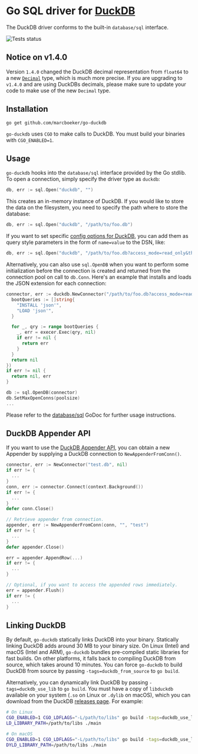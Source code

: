 # Go SQL driver for [DuckDB](https://github.com/duckdb/duckdb)

The DuckDB driver conforms to the built-in `database/sql` interface.

![Tests status](https://github.com/marcboeker/go-duckdb/actions/workflows/tests.yaml/badge.svg)

## Notice on v1.4.0

Version `1.4.0` changed the DuckDB decimal representation from `float64` to a new [`Decimal`](https://github.com/marcboeker/go-duckdb/blob/d722d9c9d2bc9364d2f22a3afec3cbd26ac07f41/types.go#L83) type, which is much more precise. If you are upgrading to `v1.4.0` and are using DuckDBs decimals, please make sure to update your code to make use of the new `Decimal` type.

## Installation

```
go get github.com/marcboeker/go-duckdb
```

`go-duckdb` uses `CGO` to make calls to DuckDB. You must build your binaries with `CGO_ENABLED=1`.

## Usage

`go-duckdb` hooks into the `database/sql` interface provided by the Go stdlib. To open a connection, simply specify the driver type as `duckdb`:

```go
db, err := sql.Open("duckdb", "")
```

This creates an in-memory instance of DuckDB. If you would like to store the data on the filesystem, you need to specify the path where to store the database:

```go
db, err := sql.Open("duckdb", "/path/to/foo.db")
```

If you want to set specific [config options for DuckDB](https://duckdb.org/docs/sql/configuration), you can add them as query style parameters in the form of `name=value` to the DSN, like:

```go
db, err := sql.Open("duckdb", "/path/to/foo.db?access_mode=read_only&threads=4")
```

Alternatively, you can also use `sql.OpenDB` when you want to perform some initialization before the connection is created and returned from the connection pool on call to `db.Conn`.
Here's an example that installs and loads the JSON extension for each connection:

```go
connector, err := duckdb.NewConnector("/path/to/foo.db?access_mode=read_only&threads=4", func(execer driver.Execer) error {
  bootQueries := []string{
    "INSTALL 'json'",
    "LOAD 'json'",
  }

  for _, qry := range bootQueries {
    _, err = execer.Exec(qry, nil)
    if err != nil {
      return err
    }
  }
  return nil
})
if err != nil {
  return nil, err
}

db := sql.OpenDB(connector)
db.SetMaxOpenConns(poolsize)
...
```

Please refer to the [database/sql](https://godoc.org/database/sql) GoDoc for further usage instructions.

## DuckDB Appender API

If you want to use the [DuckDB Appender API](https://duckdb.org/docs/data/appender.html), you can obtain a new Appender by supplying a DuckDB connection to `NewAppenderFromConn()`.

```go
connector, err := NewConnector("test.db", nil)
if err != {
  ...
}
conn, err := connector.Connect(context.Background())
if err != {
  ...
}
defer conn.Close()

// Retrieve appender from connection.
appender, err := NewAppenderFromConn(conn, "", "test")
if err != {
  ...
}
defer appender.Close()

err = appender.AppendRow(...)
if err != {
  ...
}

// Optional, if you want to access the appended rows immediately.
err = appender.Flush()
if err != {
  ...
}
```

## Linking DuckDB

By default, `go-duckdb` statically links DuckDB into your binary. Statically linking DuckDB adds around 30 MB to your binary size. On Linux (Intel) and macOS (Intel and ARM), `go-duckdb` bundles pre-compiled static libraries for fast builds. On other platforms, it falls back to compiling DuckDB from source, which takes around 10 minutes. You can force `go-duckdb` to build DuckDB from source by passing `-tags=duckdb_from_source` to `go build`.

Alternatively, you can dynamically link DuckDB by passing `-tags=duckdb_use_lib` to `go build`. You must have a copy of `libduckdb` available on your system (`.so` on Linux or `.dylib` on macOS), which you can download from the DuckDB [releases page](https://github.com/duckdb/duckdb/releases). For example:

```sh
# On Linux
CGO_ENABLED=1 CGO_LDFLAGS="-L/path/to/libs" go build -tags=duckdb_use_lib main.go
LD_LIBRARY_PATH=/path/to/libs ./main

# On macOS
CGO_ENABLED=1 CGO_LDFLAGS="-L/path/to/libs" go build -tags=duckdb_use_lib main.go
DYLD_LIBRARY_PATH=/path/to/libs ./main
```
